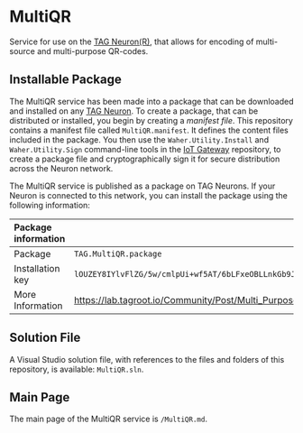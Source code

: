 MultiQR
=========

Service for use on the [TAG Neuron(R)](https://lab.tagroot.io/Documentation/Index.md), that allows for encoding of 
multi-source and multi-purpose QR-codes.

## Installable Package

The MultiQR service has been made into a package that can be downloaded and installed on any 
[TAG Neuron](https://lab.tagroot.io/Documentation/Index.md). To create a package, that can be distributed or installed, you begin by creating 
a *manifest file*. This repository contains a manifest file called `MultiQR.manifest`. It defines the content files included in the package. 
You then use the `Waher.Utility.Install` and `Waher.Utility.Sign` command-line tools in the [IoT Gateway](https://github.com/PeterWaher/IoTGateway) 
repository, to create a package file and cryptographically sign it for secure distribution across the Neuron network.

The MultiQR service is published as a package on TAG Neurons. If your Neuron is connected to this network, you can install the
package using the following information:

| Package information                                                                                                              ||
|:-----------------|:---------------------------------------------------------------------------------------------------------------|
| Package          | `TAG.MultiQR.package`                                                                                          |
| Installation key | `lOUZEY8IYlvFlZG/5w/cmlpUi+wf5AT/6bLFxeOBLLnkGb9JIalJX4DnrYlq+ptx1Q0IFMq72BKAad7686eccaa8c34bc092e2026b2619f3` |
| More Information | https://lab.tagroot.io/Community/Post/Multi_Purpose_QR_codes                                                   |

## Solution File

A Visual Studio solution file, with references to the files and folders of this repository, is available: `MultiQR.sln`.

## Main Page

The main page of the MultiQR service is `/MultiQR.md`.

